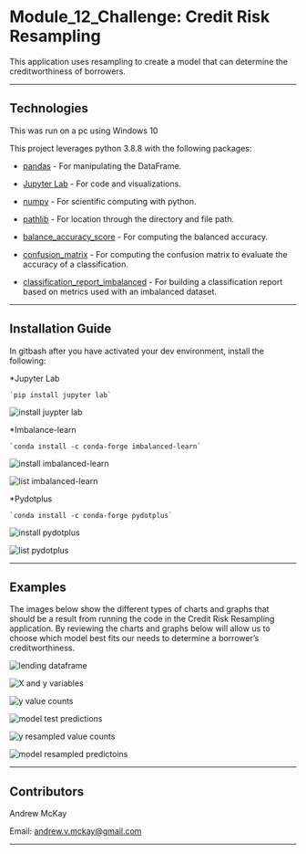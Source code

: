 # Module_12_Challenge: Credit Risk Resampling



This application uses resampling to create a model that can determine the creditworthiness of borrowers.

---

## Technologies


This was run on a pc using Windows 10

This project leverages python 3.8.8 with the following packages:


* [pandas](https://pandas.pydata.org/docs) - For manipulating the DataFrame.

* [Jupyter Lab](https://jupyterlab.readthedocs.io.en/stable) - For code and visualizations.

* [numpy](https://numpy.org/install/) - For scientific computing with python.

* [pathlib](https://docs.python.org/3/library/pathlib.html) - For location through the directory and file path.

* [balance_accuracy_score](https://scikit-learn.org/stable/modules/generated/sklearn.metrics.balanced_accuracy_score.html) - For computing the balanced accuracy.

* [confusion_matrix](https://scikit-learn.org/stable/modules/generated/sklearn.metrics.confusion_matrix.html) - For computing the confusion matrix to evaluate the accuracy of a classification.

* [classification_report_imbalanced](http://glemaitre.github.io/imbalanced-learn/generated/imblearn.metrics.classification_report_imbalanced.html) - For building a classification report based on metrics used with an imbalanced dataset.

---

## Installation Guide

In gitbash after you have activated your dev environment, install the following:

*Jupyter Lab

    `pip install jupyter lab`
    
![install juypter lab](https://github.com/mckayav3/Module_12_Challenge/blob/main/Credit%20Risk%20Classification/images/install_jupyterlab.JPG)

*Imbalance-learn

    `conda install -c conda-forge imbalanced-learn`
    
![install imbalanced-learn](https://github.com/mckayav3/Module_12_Challenge/blob/main/Credit%20Risk%20Classification/images/install_imbalanced_learn.JPG)

![list imbalanced-learn](https://github.com/mckayav3/Module_12_Challenge/blob/main/Credit%20Risk%20Classification/images/list_imbalanced.JPG)

*Pydotplus

    `conda install -c conda-forge pydotplus`
    
![install pydotplus](https://github.com/mckayav3/Module_12_Challenge/blob/main/Credit%20Risk%20Classification/images/install_pydotplus.JPG)

![list pydotplus](https://github.com/mckayav3/Module_12_Challenge/blob/main/Credit%20Risk%20Classification/images/list_pydotplus.JPG)

---

## Examples

The images below show the different types of charts and graphs that should be a result from running the code in the Credit Risk Resampling application. By reviewing the charts and graphs below will allow us to choose which model best fits our needs to determine a borrower’s creditworthiness.


![lending dataframe](https://github.com/mckayav3/Module_12_Challenge/blob/main/Credit%20Risk%20Classification/images/lending_df.JPG)


![X and y variables](https://github.com/mckayav3/Module_12_Challenge/blob/main/Credit%20Risk%20Classification/images/y_X_variables.JPG)

![y value counts](https://github.com/mckayav3/Module_12_Challenge/blob/main/Credit%20Risk%20Classification/images/y_value_count.JPG)

![model test predictions](https://github.com/mckayav3/Module_12_Challenge/blob/main/Credit%20Risk%20Classification/images/model_test_predict.JPG)

![y resampled value counts](https://github.com/mckayav3/Module_12_Challenge/blob/main/Credit%20Risk%20Classification/images/y_resampled_value_count.JPG)

![model resampled predictoins](https://github.com/mckayav3/Module_12_Challenge/blob/main/Credit%20Risk%20Classification/images/model_resampled_predict.JPG)


---

## Contributors

Andrew McKay

Email: andrew.v.mckay@gmail.com

---